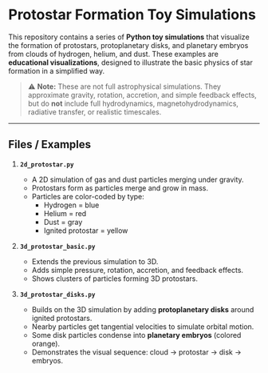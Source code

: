 # Protostar Formation Toy Simulations

This repository contains a series of **Python toy simulations** that visualize the formation of protostars, protoplanetary disks, and planetary embryos from clouds of hydrogen, helium, and dust. These examples are **educational visualizations**, designed to illustrate the basic physics of star formation in a simplified way.

> ⚠️ **Note:** These are not full astrophysical simulations. They approximate gravity, rotation, accretion, and simple feedback effects, but do **not** include full hydrodynamics, magnetohydrodynamics, radiative transfer, or realistic timescales.

---

## Files / Examples

1. **`2d_protostar.py`**  
   - A 2D simulation of gas and dust particles merging under gravity.  
   - Protostars form as particles merge and grow in mass.  
   - Particles are color-coded by type:  
     - Hydrogen = blue  
     - Helium = red  
     - Dust = gray  
     - Ignited protostar = yellow

2. **`3d_protostar_basic.py`**  
   - Extends the previous simulation to 3D.  
   - Adds simple pressure, rotation, accretion, and feedback effects.  
   - Shows clusters of particles forming 3D protostars.

3. **`3d_protostar_disks.py`**  
   - Builds on the 3D simulation by adding **protoplanetary disks** around ignited protostars.  
   - Nearby particles get tangential velocities to simulate orbital motion.  
   - Some disk particles condense into **planetary embryos** (colored orange).  
   - Demonstrates the visual sequence: cloud → protostar → disk → embryos.

